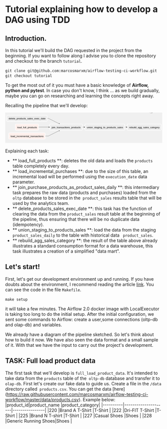# Tutorial explaining how to develop a DAG using TDD

## Introduction.
In this tutorial we'll build the DAG requested in the project from the beginning. If you want to follow along I advise you to clone the repository and checkout to the branch `tutorial`.
```
git clone git@github.com:marcosmarxm/airflow-testing-ci-workflow.git
git checkout tutorial
```
To get the most out of it you must have a basic knowledge of **Airflow, python and pytest**.
In case you don't know, I think ... as we build gradually, maybe you can go on researching and learning the concepts right away.

Recalling the pipeline that we'll develop:

![Our DAG](../images/our_dag.png)

Explaining each task:
- ** load_full_products **: deletes the old data and loads the `products` table completely every day.
- ** load_incremental_purchases **: due to the size of this table, an incremental load will be performed using the `execution_date` data parameter.
- ** join_purchase_products_as_product_sales_daily **: this intermediary task prepares the raw data (products and purchases) loaded from the `oltp` database to be stored in the` product_sales` results table that will be used by the analytics team.
- ** delete_products_sales_exec_date **: this task has the function of clearing the data from the `product_sales` result table at the beginning of the pipeline, thus ensuring that there will be no duplicate data (idempotency).
- ** union_staging_to_products_sales **: load the data from the staging `product_sales_daily` to the table with historical data ` product_sales`.
- ** rebuild_agg_sales_category **: the result of the table above already illustrates a standard consumption format for a data warehouse, this task illustrates a creation of a simplified "data mart".

## Let's start!
First, let's get our development environment up and running.
If you have doubts about the environment, I recommend reading the article [link](link-to-article). You can see the code in the file `Makefile`.
```
make setup
```
it will take a few minutes.
The Airflow 2.0 docker image with LocalExecutor is taking too long to do the initial setup.
After the initial configuration, we sent some commands to Airflow: create a user,some connections (oltp-db and olap-db) and variables.

We already have a diagram of the pipeline sketched.
So let's think about how to build it now.
We have also seen the data format and a small sample of it.
With that we have the input to carry out the project's development.

## TASK: Full load product data
The first task that we'll develop is `full_load_product_data`.
It's intended to take data from the `products` table of the` oltp-db` database and transfer it to `olap-db`.
First let's create our fake data to guide us.
Create a file in the `/data` directory called` products.csv`.
You can get the data [here] (https://raw.githubusercontent.com/marcosmarxm/airflow-testing-ci-workflow/master/data/products.csv).
Example below:
|product_id|product_name         |product_category|
|----------|---------------------|----------------|
|220       |Brand A T-Shirt      |T-Shirt         |
|222       |Dri-FIT T-Shirt      |T-Shirt         |
|225       |Brand N T-shirt      |T-Shirt         |
|227       |Casual Shoes         |Shoes           |
|228       |Generic Running Shoes|Shoes           |
